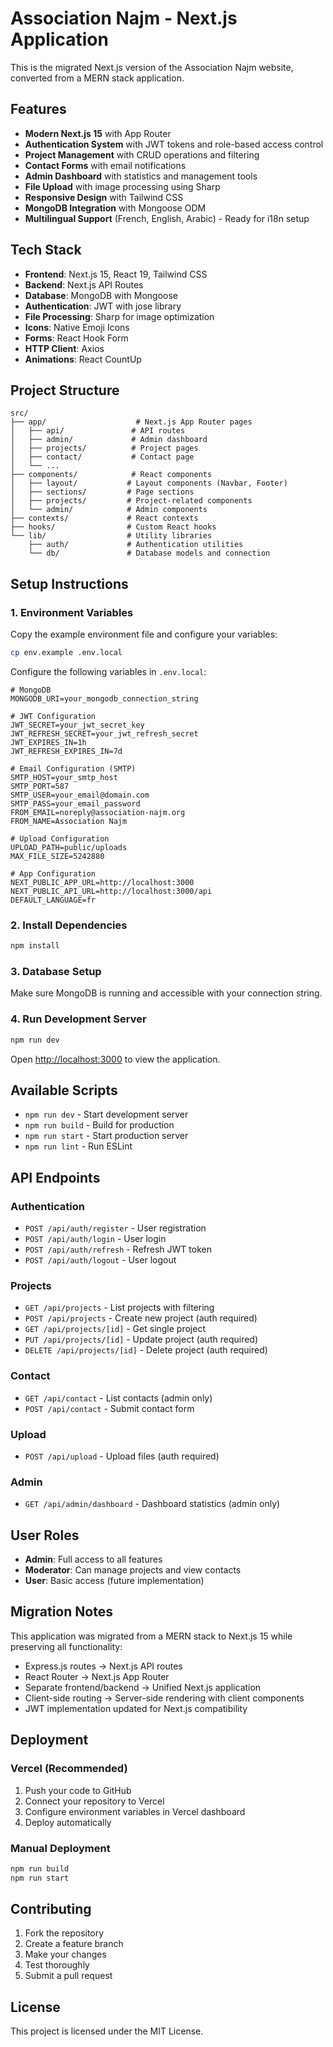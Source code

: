 # Association Najm - Next.js Application

This is the migrated Next.js version of the Association Najm website, converted from a MERN stack application.

## Features

- **Modern Next.js 15** with App Router
- **Authentication System** with JWT tokens and role-based access control
- **Project Management** with CRUD operations and filtering
- **Contact Forms** with email notifications
- **Admin Dashboard** with statistics and management tools
- **File Upload** with image processing using Sharp
- **Responsive Design** with Tailwind CSS
- **MongoDB Integration** with Mongoose ODM
- **Multilingual Support** (French, English, Arabic) - Ready for i18n setup

## Tech Stack

- **Frontend**: Next.js 15, React 19, Tailwind CSS
- **Backend**: Next.js API Routes
- **Database**: MongoDB with Mongoose
- **Authentication**: JWT with jose library
- **File Processing**: Sharp for image optimization
- **Icons**: Native Emoji Icons
- **Forms**: React Hook Form
- **HTTP Client**: Axios
- **Animations**: React CountUp

## Project Structure

```
src/
├── app/                    # Next.js App Router pages
│   ├── api/               # API routes
│   ├── admin/             # Admin dashboard
│   ├── projects/          # Project pages
│   ├── contact/           # Contact page
│   └── ...
├── components/            # React components
│   ├── layout/           # Layout components (Navbar, Footer)
│   ├── sections/         # Page sections
│   ├── projects/         # Project-related components
│   └── admin/            # Admin components
├── contexts/             # React contexts
├── hooks/                # Custom React hooks
└── lib/                  # Utility libraries
    ├── auth/             # Authentication utilities
    └── db/               # Database models and connection
```

## Setup Instructions

### 1. Environment Variables

Copy the example environment file and configure your variables:

```bash
cp env.example .env.local
```

Configure the following variables in `.env.local`:

```env
# MongoDB
MONGODB_URI=your_mongodb_connection_string

# JWT Configuration
JWT_SECRET=your_jwt_secret_key
JWT_REFRESH_SECRET=your_jwt_refresh_secret
JWT_EXPIRES_IN=1h
JWT_REFRESH_EXPIRES_IN=7d

# Email Configuration (SMTP)
SMTP_HOST=your_smtp_host
SMTP_PORT=587
SMTP_USER=your_email@domain.com
SMTP_PASS=your_email_password
FROM_EMAIL=noreply@association-najm.org
FROM_NAME=Association Najm

# Upload Configuration
UPLOAD_PATH=public/uploads
MAX_FILE_SIZE=5242880

# App Configuration
NEXT_PUBLIC_APP_URL=http://localhost:3000
NEXT_PUBLIC_API_URL=http://localhost:3000/api
DEFAULT_LANGUAGE=fr
```

### 2. Install Dependencies

```bash
npm install
```

### 3. Database Setup

Make sure MongoDB is running and accessible with your connection string.

### 4. Run Development Server

```bash
npm run dev
```

Open [http://localhost:3000](http://localhost:3000) to view the application.

## Available Scripts

- `npm run dev` - Start development server
- `npm run build` - Build for production
- `npm run start` - Start production server
- `npm run lint` - Run ESLint

## API Endpoints

### Authentication
- `POST /api/auth/register` - User registration
- `POST /api/auth/login` - User login
- `POST /api/auth/refresh` - Refresh JWT token
- `POST /api/auth/logout` - User logout

### Projects
- `GET /api/projects` - List projects with filtering
- `POST /api/projects` - Create new project (auth required)
- `GET /api/projects/[id]` - Get single project
- `PUT /api/projects/[id]` - Update project (auth required)
- `DELETE /api/projects/[id]` - Delete project (auth required)

### Contact
- `GET /api/contact` - List contacts (admin only)
- `POST /api/contact` - Submit contact form

### Upload
- `POST /api/upload` - Upload files (auth required)

### Admin
- `GET /api/admin/dashboard` - Dashboard statistics (admin only)

## User Roles

- **Admin**: Full access to all features
- **Moderator**: Can manage projects and view contacts
- **User**: Basic access (future implementation)

## Migration Notes

This application was migrated from a MERN stack to Next.js 15 while preserving all functionality:

- Express.js routes → Next.js API routes
- React Router → Next.js App Router
- Separate frontend/backend → Unified Next.js application
- Client-side routing → Server-side rendering with client components
- JWT implementation updated for Next.js compatibility

## Deployment

### Vercel (Recommended)

1. Push your code to GitHub
2. Connect your repository to Vercel
3. Configure environment variables in Vercel dashboard
4. Deploy automatically

### Manual Deployment

```bash
npm run build
npm run start
```

## Contributing

1. Fork the repository
2. Create a feature branch
3. Make your changes
4. Test thoroughly
5. Submit a pull request

## License

This project is licensed under the MIT License.
